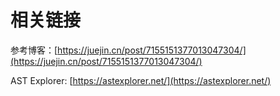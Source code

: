 # 相关链接

参考博客：[https://juejin.cn/post/7155151377013047304/](https://juejin.cn/post/7155151377013047304/)

AST Explorer: [https://astexplorer.net/](https://astexplorer.net/)
